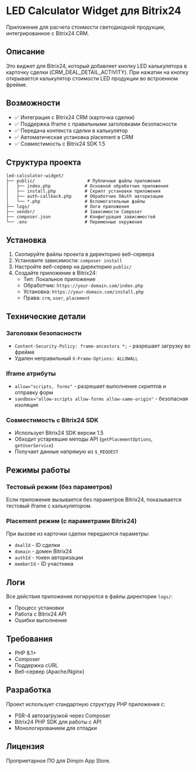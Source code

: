 # LED Calculator Widget для Bitrix24

Приложение для расчета стоимости светодиодной продукции, интегрированное с Bitrix24 CRM.

## Описание

Это виджет для Bitrix24, который добавляет кнопку LED калькулятора в карточку сделки (CRM_DEAL_DETAIL_ACTIVITY). При нажатии на кнопку открывается калькулятор стоимости LED продукции во встроенном фрейме.

## Возможности

- ✅ Интеграция с Bitrix24 CRM (карточка сделки)
- ✅ Поддержка iframe с правильными заголовками безопасности
- ✅ Передача контекста сделки в калькулятор
- ✅ Автоматическая установка placement в CRM
- ✅ Совместимость с Bitrix24 SDK 1.5

## Структура проекта

```
led-calculator-widget/
├── public/                    # Публичные файлы приложения
│   ├── index.php             # Основной обработчик приложения
│   ├── install.php           # Скрипт установки приложения
│   ├── auth-callback.php     # Обработчик OAuth авторизации
│   └── *.php                 # Вспомогательные файлы
├── logs/                     # Логи приложения
├── vendor/                   # Зависимости Composer
├── composer.json             # Конфигурация зависимостей
└── .env                      # Переменные окружения
```

## Установка

1. Скопируйте файлы проекта в директорию веб-сервера
2. Установите зависимости: `composer install`
3. Настройте веб-сервер на директорию `public/`
4. Создайте приложение в Bitrix24:
   - Тип: Локальное приложение
   - Обработчик: `https://your-domain.com/index.php`
   - Установка: `https://your-domain.com/install.php`
   - Права: `crm`, `user`, `placement`

## Технические детали

### Заголовки безопасности
- `Content-Security-Policy: frame-ancestors *;` - разрешает загрузку во фрейме
- Удален неправильный `X-Frame-Options: ALLOWALL`

### Iframe атрибуты
- `allow="scripts, forms"` - разрешает выполнение скриптов и отправку форм
- `sandbox="allow-scripts allow-forms allow-same-origin"` - безопасная изоляция

### Совместимость с Bitrix24 SDK
- Использует Bitrix24 SDK версии 1.5
- Обходит устаревшие методы API (`getPlacementOptions`, `getUserService`)
- Получает данные напрямую из `$_REQUEST`

## Режимы работы

### Тестовый режим (без параметров)
Если приложение вызывается без параметров Bitrix24, показывается тестовый iframe с калькулятором.

### Placement режим (с параметрами Bitrix24)
При вызове из карточки сделки передаются параметры:
- `dealId` - ID сделки
- `domain` - домен Bitrix24
- `authId` - токен авторизации
- `memberId` - ID участника

## Логи

Все действия приложения логируются в файлы директории `logs/`:
- Процесс установки
- Работа с Bitrix24 API
- Ошибки выполнения

## Требования

- PHP 8.1+
- Composer
- Поддержка cURL
- Веб-сервер (Apache/Nginx)

## Разработка

Проект использует стандартную структуру PHP приложения с:
- PSR-4 автозагрузкой через Composer
- Bitrix24 PHP SDK для работы с API
- Монологированием для отладки

## Лицензия

Проприетарное ПО для Dimpin App Store.